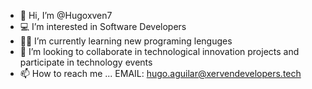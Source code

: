 - 👋 Hi, I’m @Hugoxven7
- 💻 I’m interested in Software Developers
- 🤘🏽 I’m currently learning new programing lenguges
- 🖤 I’m looking to collaborate in technological innovation projects and participate in technology events 
- 📫 How to reach me ...
  EMAIL: hugo.aguilar@xervendevelopers.tech


<!---
Israel7Kernel/Israel7Kernel is a ✨ special ✨ repository because its `README.md` (this file) appears on your GitHub profile.
You can click the Preview link to take a look at your changes.
--->
